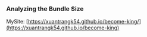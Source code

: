 ### Analyzing the Bundle Size

MySite: [https://xuantrangk54.github.io/become-king/](https://xuantrangk54.github.io/become-king)

